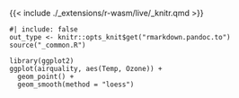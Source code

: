 

{{< include ./_extensions/r-wasm/live/_knitr.qmd >}}


```{r, echo=FALSE}
#| include: false
out_type <- knitr::opts_knit$get("rmarkdown.pandoc.to")
source("_common.R")
```


```{webr}
library(ggplot2)
ggplot(airquality, aes(Temp, Ozone)) + 
  geom_point() + 
  geom_smooth(method = "loess")

```
